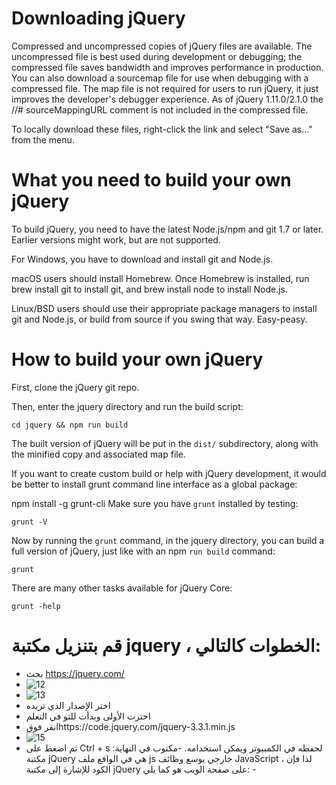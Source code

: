 # Downloading jQuery

Compressed and uncompressed copies of jQuery files are available. The uncompressed file is best used during development or debugging; the compressed file saves bandwidth and improves performance in production. You can also download a sourcemap file for use when debugging with a compressed file. The map file is not required for users to run jQuery, it just improves the developer's debugger experience. As of jQuery 1.11.0/2.1.0 the //# sourceMappingURL comment is not included in the compressed file.

To locally download these files, right-click the link and select "Save as..." from the menu.



# What you need to build your own jQuery
To build jQuery, you need to have the latest Node.js/npm and git 1.7 or later. Earlier versions might work, but are not supported.

For Windows, you have to download and install git and Node.js.

macOS users should install Homebrew. Once Homebrew is installed, run brew install git to install git, and brew install node to install Node.js.

Linux/BSD users should use their appropriate package managers to install git and Node.js, or build from source if you swing that way. Easy-peasy. 


# How to build your own jQuery
First, clone the jQuery git repo.

Then, enter the jquery directory and run the build script:
```
cd jquery && npm run build
```
The built version of jQuery will be put in the `dist/` subdirectory, along with the minified copy and associated map file.

If you want to create custom build or help with jQuery development, it would be better to install grunt command line interface as a global package:

npm install -g grunt-cli
Make sure you have `grunt` installed by testing:
```
grunt -V
```

Now by running the `grunt` command, in the jquery directory, you can build a full version of jQuery, just like with an npm `run build` command:
```
grunt
```
There are many other tasks available for jQuery Core:
```
grunt -help
```
# قم بتنزيل مكتبة jquery ، الخطوات كالتالي:
- بحث https://jquery.com/
- ![12](https://user-images.githubusercontent.com/92294739/143006395-026c79d1-e24a-4a13-aa22-e5d2804314a7.png)
- ![13](https://user-images.githubusercontent.com/92294739/143199336-8c03f71a-545f-4338-bf5d-94f004a49d57.png)
- اختر الإصدار الذي تريده
- اخترت الأولى وبدأت للتو في التعلم
- انقر فوقhttps://code.jquery.com/jquery-3.3.1.min.js
- ![15](https://user-images.githubusercontent.com/92294739/143201072-118f142c-8d91-4987-9b44-de75712109d7.png)
- ثم اضغط على Ctrl + s لحفظه في الكمبيوتر ويمكن استخدامه.
-مكتوب في النهاية: مكتبة jQuery هي في الواقع ملف js خارجي يوسع وظائف JavaScript ، لذا فإن الكود للإشارة إلى مكتبة jQuery على صفحة الويب هو كما يلي:
-<script src="jQuery/jquery-3.1.1.js" type="text/javascript" ></script>







